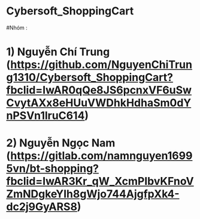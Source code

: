 # Cybersoft_ShoppingCart

#Nhóm :
# 1) Nguyễn Chí Trung (https://github.com/NguyenChiTrung1310/Cybersoft_ShoppingCart?fbclid=IwAR0qQe8JS6pcnxVF6uSwCvytAXx8eHUuVWDhkHdhaSm0dYnPSVn1lruC614)
# 2) Nguyễn Ngọc Nam (https://gitlab.com/namnguyen16995vn/bt-shopping?fbclid=IwAR3Kr_qW_XcmPIbvKFnoVZmNDgkeYIh8gWjo744AjgfpXk4-dc2j9GyARS8)
